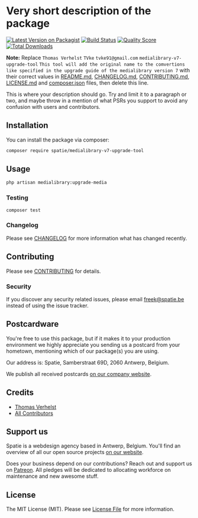 # Very short description of the package

[![Latest Version on Packagist](https://img.shields.io/packagist/v/spatie/medialibrary-v7-upgrade-tool.svg?style=flat-square)](https://packagist.org/packages/spatie/medialibrary-v7-upgrade-tool)
[![Build Status](https://img.shields.io/travis/spatie/medialibrary-v7-upgrade-tool/master.svg?style=flat-square)](https://travis-ci.org/spatie/medialibrary-v7-upgrade-tool)
[![Quality Score](https://img.shields.io/scrutinizer/g/spatie/medialibrary-v7-upgrade-tool.svg?style=flat-square)](https://scrutinizer-ci.com/g/spatie/medialibrary-v7-upgrade-tool)
[![Total Downloads](https://img.shields.io/packagist/dt/spatie/medialibrary-v7-upgrade-tool.svg?style=flat-square)](https://packagist.org/packages/spatie/medialibrary-v7-upgrade-tool)

**Note:** Replace ```Thomas Verhelst``` ```TVke``` ```tvke91@gmail.com``` ```medialibrary-v7-upgrade-tool``` ```This tool will add the original name to the comvertions like specified in the upgrade guide of the medialibrary version 7``` with their correct values in [README.md](README.md), [CHANGELOG.md](CHANGELOG.md), [CONTRIBUTING.md](CONTRIBUTING.md), [LICENSE.md](LICENSE.md) and [composer.json](composer.json) files, then delete this line.

This is where your description should go. Try and limit it to a paragraph or two, and maybe throw in a mention of what PSRs you support to avoid any confusion with users and contributors.

## Installation

You can install the package via composer:

```bash
composer require spatie/medialibrary-v7-upgrade-tool
```

## Usage

``` bash
php artisan medialibrary:upgrade-media
```

### Testing

``` bash
composer test
```

### Changelog

Please see [CHANGELOG](CHANGELOG.md) for more information what has changed recently.

## Contributing

Please see [CONTRIBUTING](CONTRIBUTING.md) for details.

### Security

If you discover any security related issues, please email freek@spatie.be instead of using the issue tracker.

## Postcardware

You're free to use this package, but if it makes it to your production environment we highly appreciate you sending us a postcard from your hometown, mentioning which of our package(s) you are using.

Our address is: Spatie, Samberstraat 69D, 2060 Antwerp, Belgium.

We publish all received postcards [on our company website](https://spatie.be/en/opensource/postcards).

## Credits

- [Thomas Verhelst](https://github.com/TVke)
- [All Contributors](../../contributors)

## Support us

Spatie is a webdesign agency based in Antwerp, Belgium. You'll find an overview of all our open source projects [on our website](https://spatie.be/opensource).

Does your business depend on our contributions? Reach out and support us on [Patreon](https://www.patreon.com/spatie). 
All pledges will be dedicated to allocating workforce on maintenance and new awesome stuff.

## License

The MIT License (MIT). Please see [License File](LICENSE.md) for more information.
